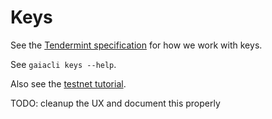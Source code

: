# Keys

See the [Tendermint specification](https://github.com/tendermint/tendermint/blob/master/docs/spec/blockchain/encoding.md#public-key-cryptography) for how we work with keys.

See `gaiacli keys --help`.

Also see the [testnet
tutorial](https://github.com/ftlnetwork/ftlnetwork-sdk/tree/develop/cmd/gaia/testnets).

TODO: cleanup the UX and document this properly
